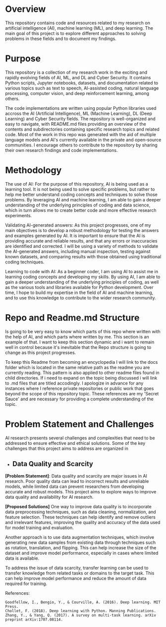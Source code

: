 # Overview

This repository contains code and resources related to my research on artificial intelligence (AI), machine learning (ML), and deep learning. The main goal of this project is to explore different approaches to solving problems in these fields and to document my findings.

# Purpose

This repository is a collection of my research work in the exciting and rapidly evolving fields of AI, ML, and DL and Cyber Security. It contains Python scripts, Jupyter notebooks, datasets, and documentation related to various topics such as text to speech, AI-assisted coding, natural language processing, computer vision, and deep reinforcement learning, among others. 

The code implementations are written using popular Python libraries used accross the AI (Artificial Intelligence), ML (Machine Learning), DL (Deep Learning) and Cyber Security fields. The repository is well-organized and easy to navigate, with README.md files providing an overview of the contents and subdirectories containing specific research topics and related code. Most of the work in this repo was generated with the aid of multiple language models and AI's currently available in the private and open-source communities. I encourage others to contribute to the repository by sharing their own research findings and code implementations.

# Methodology
The use of AI: For the purpose of this repository, AI is being used as a learning tool. It is not being used to solve specific problems, but rather to help me better understand coding concepts and techniques to solve those problems. By leveraging AI and machine learning, I am able to gain a deeper understanding of the underlying principles of coding and data science, which in turn allows me to create better code and more effective research experiments.

Validating AI-generated answers: As this project progresses, one of my main objectives is to develop a robust methodology for testing the answers and examples generated by AI. It is important to ensure that the AI is providing accurate and reliable results, and that any errors or inaccuracies are identified and corrected. I will be using a variety of methods to validate the AI-generated answers, including manual inspection, testing against known datasets, and comparing results with those obtained using traditional coding techniques.

Learning to code with AI: As a beginner coder, I am using AI to assist me in learning coding concepts and developing my skills. By using AI, I am able to gain a deeper understanding of the underlying principles of coding, as well as the various tools and libraries available for Python development. Over time, I hope to build my expertise in the field of AI and machine learning, and to use this knowledge to contribute to the wider research community.

# Repo and Readme.md Structure

Is going to be very easy to know which parts of this repo where written with the help of AI, and which parts where written by me. This section is an example of that. I want to keep this section dynamic and i want to remain well in control because it's inevitable that the Repo structure is going to change as this project progresses.

To keep this Readme from becoming an encyclopedia I will link to the docs folder which is located in the same relative path as the readme you are currently reading. This pattern is also applied to other readme files found in child directories. If i need to expand on the topic being discussed i will link to .md files that are titled accodingly. I apologize in advance for any instances where I reference private repositories or public work that goes beyond the scope of this repository topic. These references are my 'Secret Sauce' and are necessary for providing a complete understanding of the topic.   

# Problem Statement and Challenges

AI research presents several challenges and complexities that need to be addressed to ensure effective and ethical solutions. Some of the key challenges that this project aims to address are organized in 

- ## Data Quality and Scarcity

**[Problem Statement]**: Data quality and scarcity are major issues in AI research. Poor quality data can lead to incorrect results and unreliable models, while limited data can prevent researchers from developing accurate and robust models. This project aims to explore ways to improve data quality and availability for AI research.

**[Proposed Solutions]**
One way to improve data quality is to incorporate data preprocessing techniques, such as data cleaning, normalization, and feature selection. These techniques can help identify and remove outliers and irrelevant features, improving the quality and accuracy of the data used for model training and evaluation.

Another approach is to use data augmentation techniques, which involve generating new data samples from existing data through techniques such as rotation, translation, and flipping. This can help increase the size of the dataset and improve model performance, especially in cases where limited data is available.

To address the issue of data scarcity, transfer learning can be used to transfer knowledge from related tasks or domains to the target task. This can help improve model performance and reduce the amount of data required for training.

References:

    Goodfellow, I., Bengio, Y., & Courville, A. (2016). Deep learning. MIT Press.
    Chollet, F. (2018). Deep learning with Python. Manning Publications.
    Zhang, Y., & Yang, Q. (2017). A survey on multi-task learning. arXiv preprint arXiv:1707.08114.
